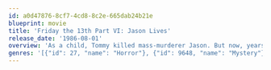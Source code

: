 ```yaml
---
id: a0d47876-8cf7-4cd8-8c2e-665dab24b21e
blueprint: movie
title: 'Friday the 13th Part VI: Jason Lives'
release_date: '1986-08-01'
overview: 'As a child, Tommy killed mass-murderer Jason. But now, years later, he is tormented by the fear that maybe Jason isn’t really dead. Determined to finish off the infamous killer once and for all, Tommy and a friend dig up Jason’s corpse in order to cremate him. Unfortunately, things go seriously awry, and Jason is instead resurrected, sparking a new chain of ruthlessly brutal murders. Now it’s up to Tommy to stop the dark, devious and demented deaths that he unwittingly brought about.'
genres: '[{"id": 27, "name": "Horror"}, {"id": 9648, "name": "Mystery"}, {"id": 53, "name": "Thriller"}]'
---
```

